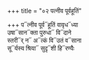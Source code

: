 +++
title = "०२ पत्नीव पूर्वहूतिं"

+++
प᳓त्नीव पूर्व᳓हूतिं वावृध᳓ध्या  
उषा᳓सान᳓क्ता पुरुधा᳓ वि᳓दाने  
स्तरी᳓र् न᳓ अ᳓त्कं वि᳓उतं व᳓साना  
सू᳓र्यस्य श्रिया᳓ सुदृ᳓शी हि᳓रण्यैः